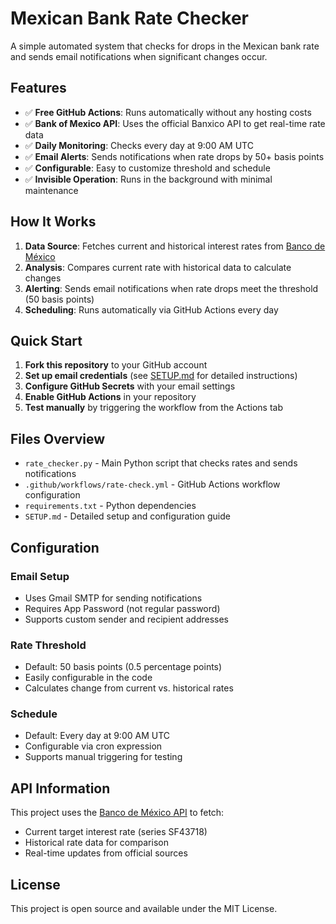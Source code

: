 # Mexican Bank Rate Checker

A simple automated system that checks for drops in the Mexican bank rate and sends email notifications when significant changes occur.

## Features

- ✅ **Free GitHub Actions**: Runs automatically without any hosting costs
- ✅ **Bank of Mexico API**: Uses the official Banxico API to get real-time rate data
- ✅ **Daily Monitoring**: Checks every day at 9:00 AM UTC
- ✅ **Email Alerts**: Sends notifications when rate drops by 50+ basis points
- ✅ **Configurable**: Easy to customize threshold and schedule
- ✅ **Invisible Operation**: Runs in the background with minimal maintenance

## How It Works

1. **Data Source**: Fetches current and historical interest rates from [Banco de México](https://www.banxico.org.mx)
2. **Analysis**: Compares current rate with historical data to calculate changes
3. **Alerting**: Sends email notifications when rate drops meet the threshold (50 basis points)
4. **Scheduling**: Runs automatically via GitHub Actions every day

## Quick Start

1. **Fork this repository** to your GitHub account
2. **Set up email credentials** (see [SETUP.md](SETUP.md) for detailed instructions)
3. **Configure GitHub Secrets** with your email settings
4. **Enable GitHub Actions** in your repository
5. **Test manually** by triggering the workflow from the Actions tab

## Files Overview

- `rate_checker.py` - Main Python script that checks rates and sends notifications
- `.github/workflows/rate-check.yml` - GitHub Actions workflow configuration
- `requirements.txt` - Python dependencies
- `SETUP.md` - Detailed setup and configuration guide

## Configuration

### Email Setup
- Uses Gmail SMTP for sending notifications
- Requires App Password (not regular password)
- Supports custom sender and recipient addresses

### Rate Threshold
- Default: 50 basis points (0.5 percentage points)
- Easily configurable in the code
- Calculates change from current vs. historical rates

### Schedule
- Default: Every day at 9:00 AM UTC
- Configurable via cron expression
- Supports manual triggering for testing

## API Information

This project uses the [Banco de México API](https://www.banxico.org.mx/SieAPIRest/service/v1) to fetch:
- Current target interest rate (series SF43718)
- Historical rate data for comparison
- Real-time updates from official sources

## License

This project is open source and available under the MIT License. 